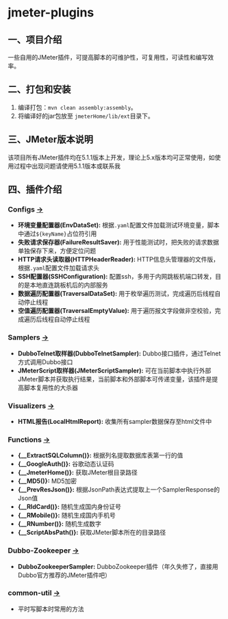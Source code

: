 # jmeter-plugins
## 一、项目介绍
一些自用的JMeter插件，可提高脚本的可维护性，可复用性，可读性和编写效率。

## 二、打包和安装
1. 编译打包：`mvn clean assembly:assembly`。
2. 将编译好的jar包放至 `jmeterHome/lib/ext`目录下。

## 三、JMeter版本说明
该项目所有JMeter插件均在5.1.1版本上开发，理论上5.x版本均可正常使用，如使用过程中出现问题请使用5.1.1版本或联系我

## 四、插件介绍
### Configs [→](https://github.com/YeKelvin/jmeter-plugins/tree/master/configs)
- **环境变量配置器(EnvDataSet):** 根据`.yaml`配置文件加载测试环境变量，脚本中通过`${keyName}`占位符引用
- **失败请求保存器(FailureResultSaver):** 用于性能测试时，把失败的请求数据单独保存下来，方便定位问题
- **HTTP请求头读取器(HTTPHeaderReader):** HTTP信息头管理器的文件版，根据`.yaml`配置文件加载请求头
- **SSH配置器(SSHConfiguration):** 配置ssh，多用于内网跳板机端口转发，目的是本地直连跳板机后的内部服务
- **数据遍历配置器(TraversalDataSet):** 用于枚举遍历测试，完成遍历后线程自动停止线程
- **空值遍历配置器(TraversalEmptyValue):** 用于遍历报文字段做非空校验，完成遍历后线程自动停止线程

### Samplers [→](https://github.com/YeKelvin/jmeter-plugins/tree/master/samplers)
- **DubboTelnet取样器(DubboTelnetSampler):** Dubbo接口插件，通过Telnet方式调用Dubbo接口
- **JMeterScript取样器(JMeterScriptSampler):** 可在当前脚本中执行外部JMeter脚本并获取执行结果，当前脚本和外部脚本可传递变量，该插件是提高脚本复用性的大杀器

### Visualizers [→](https://github.com/YeKelvin/jmeter-plugins/tree/master/visualizers)
- **HTML报告(LocalHtmlReport):** 收集所有sampler数据保存至html文件中

### Functions [→](https://github.com/YeKelvin/jmeter-plugins/tree/master/functions)
- **{__ExtractSQLColumn()}:** 根据列名提取数据库表第一行的值
- **{__GoogleAuth()}:** 谷歌动态认证码
- **{__JmeterHome()}:** 获取JMeter根目录路径
- **{__MD5()}:** MD5加密
- **{__PrevResJson()}:** 根据JsonPath表达式提取上一个SamplerResponse的Json值
- **{__RIdCard()}:** 随机生成国内身份证号
- **{__RMobile()}:** 随机生成国内手机号
- **{__RNumber()}:** 随机生成数字
- **{__ScriptAbsPath()}:** 获取JMeter脚本所在的目录路径

### Dubbo-Zookeeper [→](https://github.com/YeKelvin/jmeter-plugins/tree/master/dubbo-zookeeper)
- **DubboZookeeperSampler:** DubboZookeeper插件（年久失修了，直接用Dubbo官方推荐的JMeter插件吧）

### common-util [→](https://github.com/YeKelvin/jmeter-plugins/tree/master/common-util)
- 平时写脚本时常用的方法
